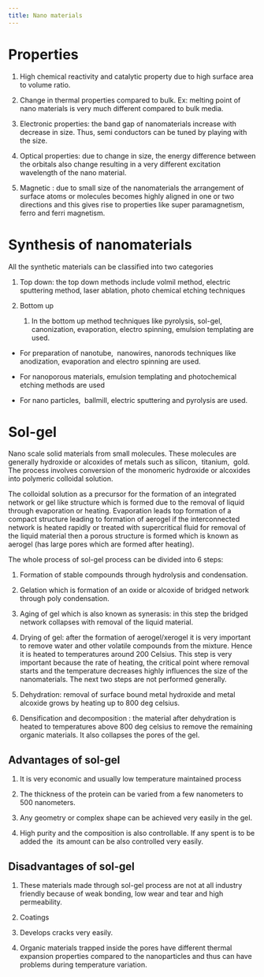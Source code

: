 ```yaml
---
title: Nano materials
---
```

# Properties

1.  High chemical reactivity and catalytic property due to high surface area to volume ratio. 
    
2.  Change in thermal properties compared to bulk. Ex: melting point of nano materials is very much different compared to bulk media. 
    
3.  Electronic properties: the band gap of nanomaterials increase with decrease in size. Thus, semi conductors can be tuned by playing with the size. 
    
4.  Optical properties: due to change in size, the energy difference between the orbitals also change resulting in a very different excitation wavelength of the nano material. 
    
5.  Magnetic : due to small size of the nanomaterials the arrangement of surface atoms or molecules becomes highly aligned in one or two directions and this gives rise to properties like super paramagnetism, ferro and ferri magnetism. 
    

# Synthesis of nanomaterials 

All the synthetic materials can be classified into two categories 

1.  Top down: the top down methods include volmil method, electric sputtering method, laser ablation, photo chemical etching techniques  
    
2.  Bottom up 
    
	1.  In the bottom up method techniques like pyrolysis, sol-gel, canonization, evaporation, electro spinning, emulsion templating are used. 
    

-   For preparation of nanotube,  nanowires, nanorods techniques like anodization, evaporation and electro spinning are used. 
    
-   For nanoporous materials, emulsion templating and photochemical etching methods are used 
    
-   For nano particles,  ballmill, electric sputtering and pyrolysis are used.  
    

# Sol-gel
Nano scale solid materials from small molecules. These molecules are generally hydroxide or alcoxides of metals such as silicon,  titanium,  gold. The process involves conversion of the monomeric hydroxide or alcoxides into polymeric colloidal solution. 

The colloidal solution as a precursor for the formation of an integrated network or gel like structure which is formed due to the removal of liquid through evaporation or heating. Evaporation leads top formation of a compact structure leading to formation of aerogel if the interconnected network is heated rapidly or treated with supercritical fluid for removal of the liquid material then a porous structure is formed which is known as aerogel (has large pores which are formed after heating). 

The whole process of sol-gel process can be divided into 6 steps: 

1.  Formation of stable compounds through hydrolysis and condensation.  
    
2.  Gelation which is formation of an oxide or alcoxide of bridged network through poly condensation.  
    
3.  Aging of gel which is also known as synerasis: in this step the bridged network collapses with removal of the liquid material. 
    
4.  Drying of gel: after the formation of aerogel/xerogel it is very important to remove water and other volatile compounds from the mixture. Hence it is heated to temperatures around 200 Celsius. This step is very important because the rate of heating, the critical point where removal starts and the temperature decreases highly influences the size of the nanomaterials. The next two steps are not performed generally.  
    
5.  Dehydration: removal of surface bound metal hydroxide and metal alcoxide grows by heating up to 800 deg celsius. 
    
6.  Densification and decomposition : the material after dehydration is heated to temperatures above 800 deg celsius to remove the remaining organic materials. It also collapses the pores of the gel.  
    

## Advantages of sol-gel  

1.  It is very economic and usually low temperature maintained process 
    
2.  The thickness of the protein can be varied from a few nanometers to 500 nanometers. 
    
3.  Any geometry or complex shape can be achieved very easily in the gel. 
    
4.  High purity and the composition is also controllable. If any spent is to be added the  its amount can be also controlled very easily. 
    

## Disadvantages of sol-gel  

1.  These materials made through sol-gel process are not at all industry friendly because of weak bonding, low wear and tear and high permeability. 
    
2.  Coatings  
    
3.  Develops cracks very easily.  
    
4.  Organic materials trapped inside the pores have different thermal expansion properties compared to the nanoparticles and thus can have problems during temperature variation.